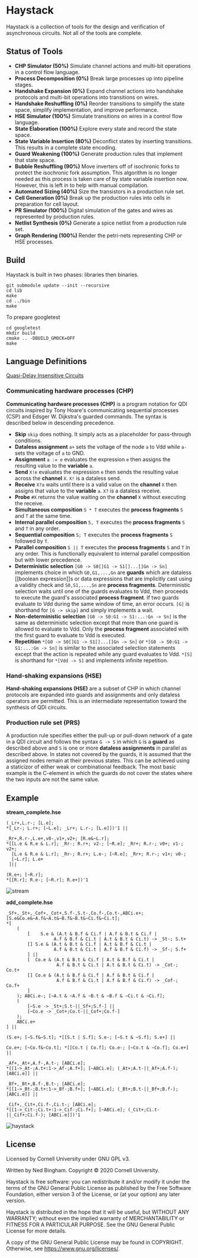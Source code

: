 # Haystack

Haystack is a collection of tools for the design and verification of
asynchronous circuits. Not all of the tools are complete.

## Status of Tools

* **CHP Simulator (50%)** Simulate channel actions and multi-bit operations in a control flow language.
* **Process Decomposition (0%)** Break large processes up into pipeline stages.
* **Handshake Expansion (0%)** Expand channel actions into handshake protocols and multi-bit operations into transitions on wires.
* **Handshake Reshuffling (0%)** Reorder transitions to simplify the state space, simplify implementation, and improve performance.
* **HSE Simulator (100%)** Simulate transitions on wires in a control flow language.
* **State Elaboration (100%)** Explore every state and record the state space.
* **State Variable Insertion (80%)** Deconflict states by inserting transitions. This results in a complete state encoding.
* **Guard Weakening (100%)** Generate production rules that implement that state space.
* **Bubble Reshuffling (90%)** Move inverters off of isochronic forks to protect the isochronic fork assumption. This algorithm is no longer needed as this process is taken care of by state variable insertion now. However, this is left in to help with manual compilation.
* **Automated Sizing (40%)** Size the transistors in a production rule set.
* **Cell Generation (0%)** Break up the production rules into cells in preparation for cell layout.
* **PR Simulator (100%)** Digital simulation of the gates and wires as represented by production rules.
* **Netlist Synthesis (0%)** Generate a spice netlist from a production rule set.
* **Graph Rendering (100%)** Render the petri-nets representing CHP or HSE processes.

## Build

Haystack is built in two phases: libraries then binaries.

```
git submodule update --init --recursive
cd lib
make
cd ../bin
make
```

To prepare googletest
```
cd googletest
mkdir build
cmake .. -DBUILD_GMOCK=OFF
make
```

## Language Definitions
[Quasi-Delay Insensitive Circuits](https://en.wikipedia.org/wiki/Quasi-delay-insensitive_circuit)

### Communicating hardware processes (CHP)

**Communicating hardware processes (CHP)** is a program notation for QDI circuits inspired by Tony Hoare's communicating sequential processes (CSP) and Edsger W. Dijkstra's guarded commands. The syntax is described below in descending precedence.

* **Skip** `skip` does nothing. It simply acts as a placeholder for pass-through conditions.
* **Dataless assignment** `a+` sets the voltage of the node `a` to Vdd while `a-` sets the voltage of `a` to GND.
* **Assignment** `a := e` evaluates the expression `e` then assigns the resulting value to the **variable** `a`.
* **Send** `X!e` evaluates the expression `e` then sends the resulting value across the **channel** `X`. `X!` is a dataless send.
* **Receive** `X?a` waits until there is a valid value on the **channel** `X` then assigns that value to the **variable** `a`. `X?` is a dataless receive.
* **Probe** `#X` returns the value waiting on the **channel** `X` without executing the receive.
* **Simultaneous composition** `S * T` executes the **process fragments** `S` and `T` at the same time.
* **Internal parallel composition** `S, T` executes the **process fragments** `S` and `T` in any order.
* **Sequential composition** `S; T` executes the **process fragments** `S` followed by `T`.
* **Parallel composition** `S || T` executes the **process fragments** `S` and `T` in any order. This is functionally equivalent to internal parallel composition but with lower precedence.
* **Deterministic selection** `[G0 -> S0[]G1 -> S1[]...[]Gn -> Sn]` implements choice in which `G0,G1,...,Gn` are **guards** which are dataless [[boolean expression]]s or data expressions that are implicitly cast using a validity check and `S0,S1,...,Sn` are **process fragments**. Deterministic selection waits until one of the guards evaluates to Vdd, then proceeds to execute the guard's associated **process fragment**. If two guards evaluate to Vdd during the same window of time, an error occurs. `[G]` is shorthand for `[G -> skip]` and simply implements a wait.
* **Non-deterministic selection** `[G0 -> S0:G1 -> S1:...:Gn -> Sn]` is the same as deterministic selection except that more than one guard is allowed to evaluate to Vdd. Only the **process fragment** associated with the first guard to evaluate to Vdd is executed.
* **Repetition** `*[G0 -> S0[]G1 -> S1[]...[]Gn -> Sn]` or `*[G0 -> S0:G1 -> S1:...:Gn -> Sn]` is similar to the associated selection statements except that the action is repeated while any guard evaluates to Vdd. `*[S]` is shorthand for `*[Vdd -> S]` and implements infinite repetition.

### Hand-shaking expansions (HSE)

**Hand-shaking expansions (HSE)** are a subset of CHP in which channel
protocols are expanded into guards and assignments and only dataless operators
are permitted. This is an intermediate representation toward the synthesis of
QDI circuits.

### Production rule set (PRS)
A production rule specifies either the pull-up or pull-down network of a gate
in a QDI circuit and follows the syntax `G -> S` in which `G` is a **guard** as
described above and `S` is one or more **dataless assignments** in parallel as
described above. In states not covered by the guards, it is assumed that the
assigned nodes remain at their previous states. This can be achieved using a
staticizor of either weak or combinational feedback. The most basic example is
the C-element in which the guards do not cover the states where the two inputs
are not the same value.

## Example

**stream_complete.hse**
```
(_Lr+,L.r-; [L.e];
*[_Lr-; L.r+; [~L.e]; _Lr+; L.r-; [L.e]])'1 ||

_Rr+,R.r-,L.e+,v0-,v1+,v2+; [R.e&~L.r];
*[[L.e & R.e & L.r]; _Rr-; R.r+; v2-; [~R.e]; _Rr+; R.r-; v0+; v1-; v2+;
  [L.e & R.e & L.r]; _Rr-; R.r+; L.e-; [~R.e]; _Rr+; R.r-; v1+; v0-;
  [~L.r]; L.e+
 ]||

(R.e+; [~R.r];
*[[R.r]; R.e-; [~R.r]; R.e+])'1
```

![stream](https://github.com/broccolimicro/haystack/assets/8902287/55b7a2dd-d651-4169-a9f9-57c9241a6687)

**add_complete.hse**
```
_Sf+,_St+,_Cof+,_Cot+,S.f-,S.t-,Co.f-,Co.t-,ABCi.e+;
[S.e&Co.e&~A.f&~A.t&~B.f&~B.t&~Ci.f&~Ci.t];
*[
	(
		[	 S.e & (A.t & B.f & Ci.f | A.f & B.t & Ci.f |
		          A.f & B.f & Ci.t | A.t & B.t & Ci.t) -> _St-; S.t+ 
		[] S.e & (A.t & B.t & Ci.f | A.t & B.f & Ci.t |
		          A.f & B.t & Ci.t | A.f & B.f & Ci.f) -> _Sf-; S.f+
		] ||
		[  Co.e & (A.t & B.t & Ci.f | A.t & B.f & Ci.t |
		           A.f & B.t & Ci.t | A.t & B.t & Ci.t) -> _Cot-; Co.t+
		[] Co.e & (A.t & B.f & Ci.f | A.f & B.t & Ci.f |
		           A.f & B.f & Ci.t | A.f & B.f & Ci.f) -> _Cof-; Co.f+
		]
	); ABCi.e-; [~A.t & ~A.f & ~B.t & ~B.f & ~Ci.t & ~Ci.f];
	(
		[~S.e -> _St+;S.t-||_Sf+;S.f-] ||
		[~Co.e -> _Cot+;Co.t-||_Cof+;Co.f-]	
	);
	ABCi.e+
] || 

(S.e+; [~S.f&~S.t]; *[[S.t | S.f]; S.e-; [~S.t & ~S.f]; S.e+] ||

Co.e+; [~Co.f&~Co.t]; *[[Co.t | Co.f]; Co.e-; [~Co.t & ~Co.f]; Co.e+] ||

_Af+,_At+,A.f-,A.t-; [ABCi.e]; 
*[[1->_At-;A.t+:1->_Af-;A.f+]; [~ABCi.e]; (_At+;A.t-||_Af+;A.f-); [ABCi.e]] ||

_Bf+,_Bt+,B.f-,B.t-; [ABCi.e]; 
*[[1->_Bt-;B.t+:1->_Bf-;B.f+]; [~ABCi.e]; (_Bt+;B.t-||_Bf+;B.f-); [ABCi.e]] ||

_Cif+,_Cit+,Ci.f-,Ci.t-; [ABCi.e]; 
*[[1->_Cit-;Ci.t+:1->_Cif-;Ci.f+]; [~ABCi.e]; (_Cit+;Ci.t-||_Cif+;Ci.f-); [ABCi.e]])'1
```

![haystack](https://github.com/broccolimicro/haystack/assets/8902287/ccb2403a-81f4-4797-a99e-6f4db02ab826)

## License

Licensed by Cornell University under GNU GPL v3.

Written by Ned Bingham.
Copyright © 2020 Cornell University.

Haystack is free software: you can redistribute it and/or modify
it under the terms of the GNU General Public License as published by
the Free Software Foundation, either version 3 of the License, or
(at your option) any later version.

Haystack is distributed in the hope that it will be useful,
but WITHOUT ANY WARRANTY; without even the implied warranty of
MERCHANTABILITY or FITNESS FOR A PARTICULAR PURPOSE.  See the
GNU General Public License for more details.

A copy of the GNU General Public License may be found in COPYRIGHT.
Otherwise, see <https://www.gnu.org/licenses/>.

